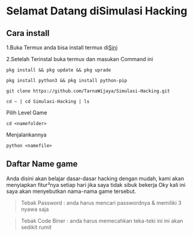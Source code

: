 # Selamat Datang diSimulasi Hacking

## Cara install
   1.Buka Termux anda bisa install termux di[Sini](https://f-droid.org/en/packages/com.termux/)
   
   2.Setelah Terinstal buka termux dan masukan Command ini
   
   ```
   pkg install && pkg update && pkg uprade
   ```
   
   ```
   pkg install python3 && pkg install python-pip
   ```
   
   ```
   git clone https://github.com/TarnaWijaya/Simulasi-Hacking.git
   ```
   
   ```
   cd ~ | cd Simulasi-Hacking | ls
   ```
   
   Pilih Level Game 
   ```
   cd <namefolder>
   ```
   
   Menjalankannya
   ```
   python <namefile>
   ```
   
## Daftar Name game
Anda disini akan belajar dasar-dasar hacking dengan mudah, kami akan menyiapkan
fitur²nya setiap hari jika saya tidak sibuk bekerja
Oky kali ini saya akan menyebutkan nama-nama game tersebut.

> Tebak Password    : anda harus mencari passwordnya & memiliki 3 nyawa saja

> Tebak Code Biner  : anda harus memecahkan teka-teki ini ini akan sedikit rumit
